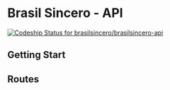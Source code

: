 # Brasil Sincero - API

[ ![Codeship Status for brasilsincero/brasilsincero-api](https://codeship.com/projects/0c579630-4257-0134-daa8-1ed03da5965c/status?branch=master)](https://codeship.com/projects/168152)

## Getting Start

## Routes

